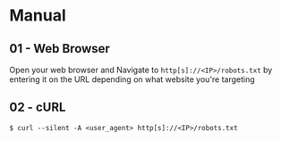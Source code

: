 # Manual

## 01 - Web Browser

Open your web browser and Navigate to `http[s]://<IP>/robots.txt` by entering it on the URL depending on what website you're targeting

## 02 - cURL

`$ curl --silent -A <user_agent> http[s]://<IP>/robots.txt`